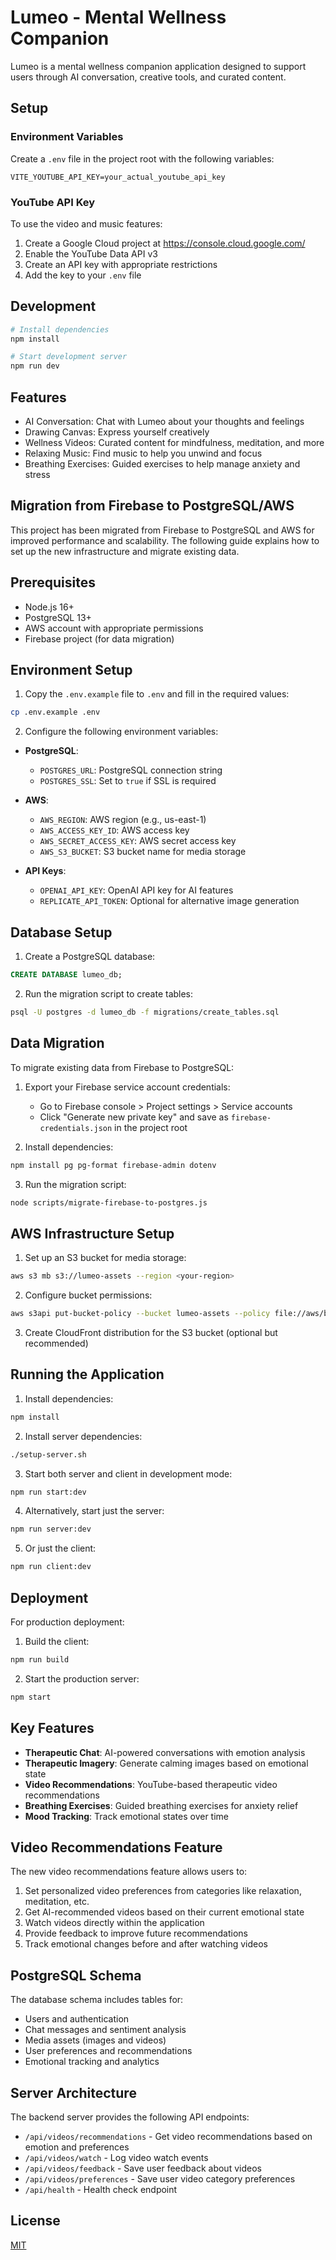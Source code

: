 # Lumeo - Mental Wellness Companion

Lumeo is a mental wellness companion application designed to support users through AI conversation, creative tools, and curated content.

## Setup

### Environment Variables

Create a `.env` file in the project root with the following variables:

```
VITE_YOUTUBE_API_KEY=your_actual_youtube_api_key
```

### YouTube API Key

To use the video and music features:

1. Create a Google Cloud project at https://console.cloud.google.com/
2. Enable the YouTube Data API v3
3. Create an API key with appropriate restrictions
4. Add the key to your `.env` file

## Development

```bash
# Install dependencies
npm install

# Start development server
npm run dev
```

## Features

- AI Conversation: Chat with Lumeo about your thoughts and feelings
- Drawing Canvas: Express yourself creatively
- Wellness Videos: Curated content for mindfulness, meditation, and more
- Relaxing Music: Find music to help you unwind and focus
- Breathing Exercises: Guided exercises to help manage anxiety and stress

## Migration from Firebase to PostgreSQL/AWS

This project has been migrated from Firebase to PostgreSQL and AWS for improved performance and scalability. The following guide explains how to set up the new infrastructure and migrate existing data.

## Prerequisites

- Node.js 16+
- PostgreSQL 13+
- AWS account with appropriate permissions
- Firebase project (for data migration)

## Environment Setup

1. Copy the `.env.example` file to `.env` and fill in the required values:

```bash
cp .env.example .env
```

2. Configure the following environment variables:

- **PostgreSQL**:

  - `POSTGRES_URL`: PostgreSQL connection string
  - `POSTGRES_SSL`: Set to `true` if SSL is required

- **AWS**:

  - `AWS_REGION`: AWS region (e.g., us-east-1)
  - `AWS_ACCESS_KEY_ID`: AWS access key
  - `AWS_SECRET_ACCESS_KEY`: AWS secret access key
  - `AWS_S3_BUCKET`: S3 bucket name for media storage

- **API Keys**:
  - `OPENAI_API_KEY`: OpenAI API key for AI features
  - `REPLICATE_API_TOKEN`: Optional for alternative image generation

## Database Setup

1. Create a PostgreSQL database:

```sql
CREATE DATABASE lumeo_db;
```

2. Run the migration script to create tables:

```bash
psql -U postgres -d lumeo_db -f migrations/create_tables.sql
```

## Data Migration

To migrate existing data from Firebase to PostgreSQL:

1. Export your Firebase service account credentials:

   - Go to Firebase console > Project settings > Service accounts
   - Click "Generate new private key" and save as `firebase-credentials.json` in the project root

2. Install dependencies:

```bash
npm install pg pg-format firebase-admin dotenv
```

3. Run the migration script:

```bash
node scripts/migrate-firebase-to-postgres.js
```

## AWS Infrastructure Setup

1. Set up an S3 bucket for media storage:

```bash
aws s3 mb s3://lumeo-assets --region <your-region>
```

2. Configure bucket permissions:

```bash
aws s3api put-bucket-policy --bucket lumeo-assets --policy file://aws/bucket-policy.json
```

3. Create CloudFront distribution for the S3 bucket (optional but recommended)

## Running the Application

1. Install dependencies:

```bash
npm install
```

2. Install server dependencies:

```bash
./setup-server.sh
```

3. Start both server and client in development mode:

```bash
npm run start:dev
```

4. Alternatively, start just the server:

```bash
npm run server:dev
```

5. Or just the client:

```bash
npm run client:dev
```

## Deployment

For production deployment:

1. Build the client:

```bash
npm run build
```

2. Start the production server:

```bash
npm start
```

## Key Features

- **Therapeutic Chat**: AI-powered conversations with emotion analysis
- **Therapeutic Imagery**: Generate calming images based on emotional state
- **Video Recommendations**: YouTube-based therapeutic video recommendations
- **Breathing Exercises**: Guided breathing exercises for anxiety relief
- **Mood Tracking**: Track emotional states over time

## Video Recommendations Feature

The new video recommendations feature allows users to:

1. Set personalized video preferences from categories like relaxation, meditation, etc.
2. Get AI-recommended videos based on their current emotional state
3. Watch videos directly within the application
4. Provide feedback to improve future recommendations
5. Track emotional changes before and after watching videos

## PostgreSQL Schema

The database schema includes tables for:

- Users and authentication
- Chat messages and sentiment analysis
- Media assets (images and videos)
- User preferences and recommendations
- Emotional tracking and analytics

## Server Architecture

The backend server provides the following API endpoints:

- `/api/videos/recommendations` - Get video recommendations based on emotion and preferences
- `/api/videos/watch` - Log video watch events
- `/api/videos/feedback` - Save user feedback about videos
- `/api/videos/preferences` - Save user video category preferences
- `/api/health` - Health check endpoint

## License

[MIT](LICENSE)
